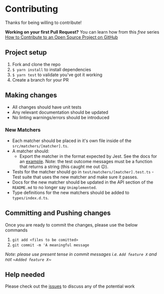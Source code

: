 # Contributing

Thanks for being willing to contribute!

**Working on your first Pull Request?** You can learn how from this _free_ series
[How to Contribute to an Open Source Project on GitHub](https://egghead.io/series/how-to-contribute-to-an-open-source-project-on-github)

## Project setup

1. Fork and clone the repo
2. `$ yarn install` to install dependencies
3. `$ yarn test` to validate you've got it working
4. Create a branch for your PR

## Making changes

- All changes should have unit tests
- Any relevant documentation should be updated
- No linting warnings/errors should be introduced

### New Matchers

- Each matcher should be placed in it's own file inside of the `src/matchers/[matcher].ts`.
- A matcher should:
  - Export the matcher in the format expected by Jest. See the docs for an [example](http://facebook.github.io/jest/docs/en/expect.html#expectextendmatchers). Note: the test outcome messages must be a function that returns a string (this caught me out 😉).
- Tests for the matcher should go in `test/matchers/[matcher].test.ts` - Test suite that uses the new matcher and make sure it passes.
- Docs for the new matcher should be updated in the API section of the `README.md` to no longer say `Unimplemented`.
- Type definitions for the new matchers should be added to `types/index.d.ts`.

## Committing and Pushing changes

Once you are ready to commit the changes, please use the below commands

1. `git add <files to be comitted>`
2. `git commit -m 'A meaningful message`

_Note: please use present tense in commit messages i.e. `Add feature X` and not ~`Added feature X`~_

## Help needed

Please check out the [issues](https://github.com/jest-community/jest-extended/issues) to discuss any of the potential
work
